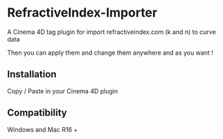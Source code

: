 # RefractiveIndex-Importer

A Cinema 4D tag plugin for import refractiveindex.com (k and n) to curve data

Then you can apply them and change them anywhere and as you want !

Installation
-----
Copy / Paste in your Cinema 4D plugin

Compatibility
-----
Windows and Mac R16 +
